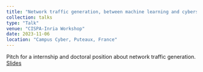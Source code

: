 ```yaml
---
title: "Network traffic generation, between machine learning and cybersecurity"
collection: talks
type: "Talk"
venue: "CISPA-Inria Workshop"
date: 2023-11-06
location: "Campus Cyber, Puteaux, France"
---
```


Pitch for a internship and doctoral position about network traffic generation. [Slides](https://pfgimenez.github.io/files/ws-cispa.pdf)
